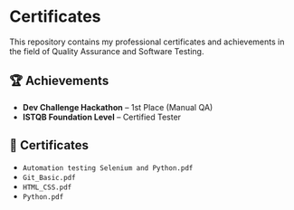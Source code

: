 # Certificates

This repository contains my professional certificates and achievements in the field of Quality Assurance and Software Testing.

## 🏆 Achievements

- **Dev Challenge Hackathon** – 1st Place (Manual QA)
- **ISTQB Foundation Level** – Certified Tester

## 📄 Certificates

- `Automation testing Selenium and Python.pdf`
- `Git_Basic.pdf`
- `HTML_CSS.pdf`
- `Python.pdf`

